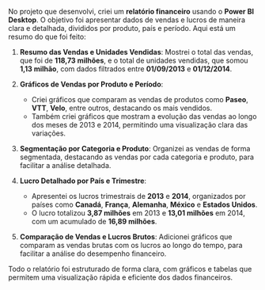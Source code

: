 No projeto que desenvolvi, criei um **relatório financeiro** usando o **Power BI Desktop**. O objetivo foi apresentar dados de vendas e lucros de maneira clara e detalhada, divididos por produto, país e período. Aqui está um resumo do que foi feito:

1. **Resumo das Vendas e Unidades Vendidas**: Mostrei o total das vendas, que foi de **118,73 milhões**, e o total de unidades vendidas, que somou **1,13 milhão**, com dados filtrados entre **01/09/2013** e **01/12/2014**.

2. **Gráficos de Vendas por Produto e Período**:
   - Criei gráficos que comparam as vendas de produtos como **Paseo**, **VTT**, **Velo**, entre outros, destacando os mais vendidos.
   - Também criei gráficos que mostram a evolução das vendas ao longo dos meses de 2013 e 2014, permitindo uma visualização clara das variações.

3. **Segmentação por Categoria e Produto**: Organizei as vendas de forma segmentada, destacando as vendas por cada categoria e produto, para facilitar a análise detalhada.

4. **Lucro Detalhado por País e Trimestre**:
   - Apresentei os lucros trimestrais de **2013** e **2014**, organizados por países como **Canadá**, **França**, **Alemanha**, **México** e **Estados Unidos**.
   - O lucro totalizou **3,87 milhões** em 2013 e **13,01 milhões** em 2014, com um acumulado de **16,89 milhões**.

5. **Comparação de Vendas e Lucros Brutos**: Adicionei gráficos que comparam as vendas brutas com os lucros ao longo do tempo, para facilitar a análise do desempenho financeiro.

Todo o relatório foi estruturado de forma clara, com gráficos e tabelas que permitem uma visualização rápida e eficiente dos dados financeiros.
